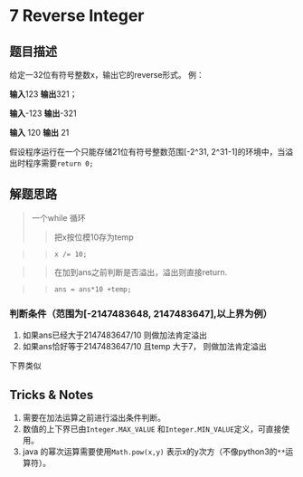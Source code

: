 # 7 Reverse Integer

## 题目描述

给定一32位有符号整数x，输出它的reverse形式。
例：

**输入**123 **输出**321；

**输入**-123 **输出**-321

**输入** 120 **输出** 21

假设程序运行在一个只能存储21位有符号整数范围[-2^31, 2^31-1]的环境中，当溢出时程序需要`return 0;`

## 解题思路

>一个while 循环
>>把x按位模10存为temp

>>`x /= 10;`

>>在加到ans之前判断是否溢出，溢出则直接return.

>>`ans = ans*10 +temp;`

### 判断条件（范围为[-2147483648, 2147483647],以上界为例）

1. 如果ans已经大于2147483647/10 则做加法肯定溢出
2. 如果ans恰好等于2147483647/10 且temp 大于7， 则做加法肯定溢出

下界类似

## Tricks & Notes

1. 需要在加法运算之前进行溢出条件判断。
2. 数值的上下界已由`Integer.MAX_VALUE` 和`Integer.MIN_VALUE`定义，可直接使用。
3. java 的幂次运算需要使用`Math.pow(x,y)` 表示x的y次方（不像python3的`**`运算符）。
